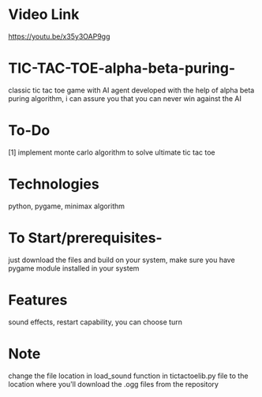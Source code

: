 # Video Link
https://youtu.be/x35y3OAP9gg

# TIC-TAC-TOE-alpha-beta-puring-
classic tic tac toe game with AI agent developed with the help of alpha beta puring algorithm, i can assure you that you can never win against the AI

# To-Do
[1] implement monte carlo algorithm to solve ultimate tic tac toe

# Technologies
python, pygame, minimax algorithm

# To Start/prerequisites-
just download the files and build on your system, make sure you have pygame module installed in your system

# Features
sound effects,
restart capability,
you can choose turn

# Note
change the file location in load_sound function in tictactoelib.py file to the location where you'll download the .ogg files from the repository
